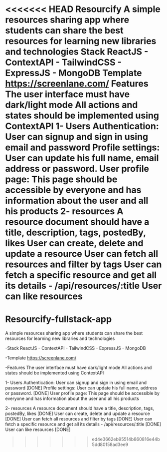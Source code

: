 <<<<<<< HEAD
Resourcify
A simple resources sharing app where students can share the best resources for learning new libraries and technologies
Stack
ReactJS - ContextAPI - TailwindCSS - ExpressJS - MongoDB
Template
https://screenlane.com/
Features
The user interface must have dark/light mode
All actions and states should be implemented using ContextAPI
1- Users
Authentication: User can signup and sign in using email and password 
Profile settings: User can update his full name, email address or password. 
User profile page: This page should be accessible by everyone and has information about the user and all his products
2- resources
A resource document should have a title, description, tags, postedBy, likes
User can create, delete and update a resource 
User can fetch all resources and filter by tags
User can fetch a specific resource and get all its details - /api/resources/:title
User can like resources
=======
# Resourcify-fullstack-app

A simple resources sharing app where students can share the best resources for learning new libraries and technologies

-Stack
ReactJS - ContextAPI - TailwindCSS - ExpressJS - MongoDB

-Template
https://screenlane.com/

-Features
The user interface must have dark/light mode
All actions and states should be implemented using ContextAPI

1- Users
Authentication: User can signup and sign in using email and password [DONE]
Profile settings: User can update his full name, address or password. [DONE]
User profile page: This page should be accessible by everyone and has information about the user and all his products

2- resources
A resource document should have a title, description, tags, postedBy, likes [DONE]
User can create, delete and update a resource [DONE]
User can fetch all resources and filter by tags [DONE]
User can fetch a specific resource and get all its details - /api/resources/:title [DONE]
User can like resources [DONE]
>>>>>>> ed4e3662eb95514b860816e44b5dd80158ad3ee9

